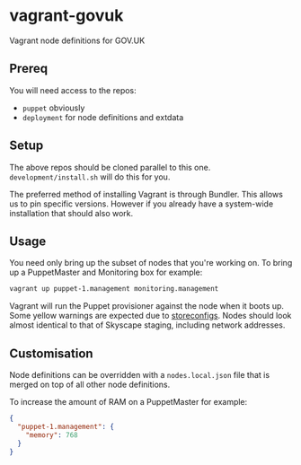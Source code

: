 # vagrant-govuk

Vagrant node definitions for GOV.UK

## Prereq

You will need access to the repos:

- `puppet` obviously
- `deployment` for node definitions and extdata

## Setup

The above repos should be cloned parallel to this one. `development/install.sh` will do this for you.

The preferred method of installing Vagrant is through Bundler. This allows us to pin specific versions. However if you already have a system-wide installation that should also work.

## Usage

You need only bring up the subset of nodes that you're working on. To bring up a PuppetMaster and Monitoring box for example:
```sh
vagrant up puppet-1.management monitoring.management
```

Vagrant will run the Puppet provisioner against the node when it boots up. Some yellow warnings are expected due to [storeconfigs](http://projects.puppetlabs.com/issues/7078). Nodes should look almost identical to that of Skyscape staging, including network addresses.

## Customisation

Node definitions can be overridden with a `nodes.local.json` file that is merged on top of all other node definitions.

To increase the amount of RAM on a PuppetMaster for example:
```json
{
  "puppet-1.management": {
    "memory": 768
  }
}
```
